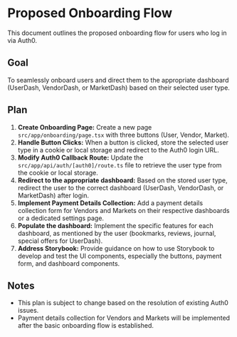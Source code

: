 # Proposed Onboarding Flow

This document outlines the proposed onboarding flow for users who log in via Auth0.

## Goal

To seamlessly onboard users and direct them to the appropriate dashboard (UserDash, VendorDash, or MarketDash) based on their selected user type.

## Plan

1.  **Create Onboarding Page:** Create a new page `src/app/onboarding/page.tsx` with three buttons (User, Vendor, Market).
2.  **Handle Button Clicks:** When a button is clicked, store the selected user type in a cookie or local storage and redirect to the Auth0 login URL.
3.  **Modify Auth0 Callback Route:** Update the `src/app/api/auth/[auth0]/route.ts` file to retrieve the user type from the cookie or local storage.
4.  **Redirect to the appropriate dashboard:** Based on the stored user type, redirect the user to the correct dashboard (UserDash, VendorDash, or MarketDash) after login.
5.  **Implement Payment Details Collection:** Add a payment details collection form for Vendors and Markets on their respective dashboards or a dedicated settings page.
6.  **Populate the dashboard:** Implement the specific features for each dashboard, as mentioned by the user (bookmarks, reviews, journal, special offers for UserDash).
7.  **Address Storybook:** Provide guidance on how to use Storybook to develop and test the UI components, especially the buttons, payment form, and dashboard components.

## Notes

*   This plan is subject to change based on the resolution of existing Auth0 issues.
*   Payment details collection for Vendors and Markets will be implemented after the basic onboarding flow is established.
